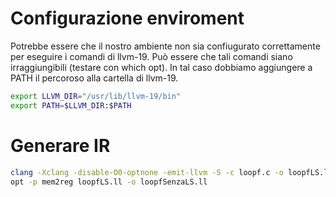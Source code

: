 
# Configurazione enviroment
Potrebbe essere che il nostro ambiente non sia confiugurato correttamente per eseguire i comandi di llvm-19.
Può essere che tali comandi siano irraggiungibili (testare con which opt). In tal caso dobbiamo aggiungere a PATH il percoroso alla cartella di llvm-19.

```bash
export LLVM_DIR="/usr/lib/llvm-19/bin"
export PATH=$LLVM_DIR:$PATH
```

# Generare IR

```bash
clang -Xclang -disable-O0-optnone -emit-llvm -S -c loopf.c -o loopfLS.ll
opt -p mem2reg loopfLS.ll -o loopfSenzaLS.ll
```
